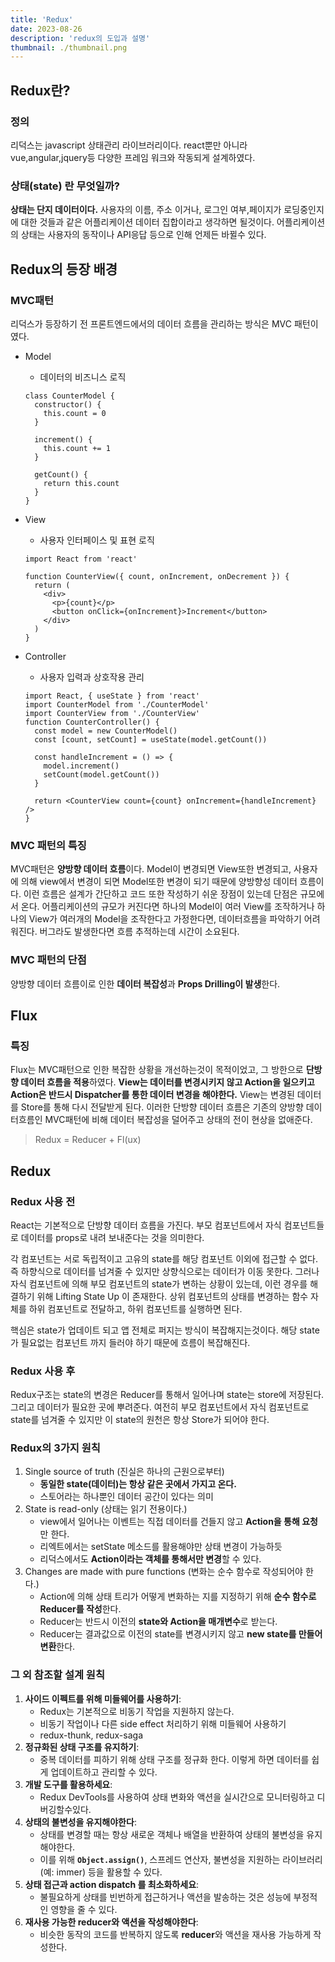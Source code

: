 ```yaml
---
title: 'Redux'
date: 2023-08-26
description: 'redux의 도입과 설명'
thumbnail: ./thumbnail.png
---
```


## Redux란?

### 정의

리덕스는 javascript 상태관리 라이브러리이다. react뿐만 아니라 vue,angular,jquery등 다양한 프레임 워크와 작동되게 설계하였다.

### 상태(state) 란 무엇일까?

**상태는 단지 데이터이다.** 사용자의 이름, 주소 이거나, 로그인 여부,페이지가 로딩중인지에 대한 것들과 같은 어플리케이션 데이터 집합이라고 생각하면 될것이다. 어플리케이션의 상태는 사용자의 동작이나 API응답 등으로 인해 언제든 바뀔수 있다.

## Redux의 등장 배경

### MVC패턴

리덕스가 등장하기 전 프론트엔드에서의 데이터 흐름을 관리하는 방식은 MVC 패턴이였다.

- Model
    - 데이터의 비즈니스 로직
    
    ```
    class CounterModel {
      constructor() {
        this.count = 0
      }
    
      increment() {
        this.count += 1
      }
    
      getCount() {
        return this.count
      }
    }
    ```
    
- View
    - 사용자 인터페이스 및 표현 로직
    
    ```
    import React from 'react'
    
    function CounterView({ count, onIncrement, onDecrement }) {
      return (
        <div>
          <p>{count}</p>
          <button onClick={onIncrement}>Increment</button>
        </div>
      )
    }
    ```
    
- Controller
    - 사용자 입력과 상호작용 관리
    
    ```
    import React, { useState } from 'react'
    import CounterModel from './CounterModel'
    import CounterView from './CounterView'
    function CounterController() {
      const model = new CounterModel()
      const [count, setCount] = useState(model.getCount())
    
      const handleIncrement = () => {
        model.increment()
        setCount(model.getCount())
      }
    
      return <CounterView count={count} onIncrement={handleIncrement} />
    }
    ```
    

### MVC 패턴의 특징

MVC패턴은 **양방향 데이터 흐름**이다. Model이 변경되면 View또한 변경되고, 사용자에 의해 view에서 변경이 되면 Model또한 변경이 되기 때문에 양방향성 데이터 흐름이다. 이런 흐름은 설계가 간단하고 코드 또한 작성하기 쉬운 장점이 있는데 단점은 규모에서 온다. 어플리케이션의 규모가 커진다면 하나의 Model이 여러 View를 조작하거나 하나의 View가 여러개의 Model을 조작한다고 가정한다면, 데이터흐름을 파악하기 어려워진다. 버그라도 발생한다면 흐름 추적하는데 시간이 소요된다.

### MVC 패턴의 단점

양방향 데이터 흐름이로 인한 **데이터 복잡성**과 **Props Drilling이 발생**한다.

## Flux

### 특징

Flux는 MVC패턴으로 인한 복잡한 상황을 개선하는것이 목적이었고, 그 방한으로 **단방향 데이터 흐름을 적용**하였다. **View는 데이터를 변경시키지 않고 Action을 일으키고 Action은 반드시 Dispatcher를 통한 데이터 변경을 해야한다.** View는 변경된 데이터를 Store를 통해 다시 전달받게 된다. 이러한 단방향 데이터 흐름은 기존의 양방향 데이터흐름인 MVC패턴에 비해 데이터 복잡성을 덜어주고 상태의 전이 현상을 없애준다.

> Redux = Reducer + Fl(ux)
> 

## Redux

### Redux 사용 전

React는 기본적으로 단방향 데이터 흐름을 가진다. 부모 컴포넌트에서 자식 컴포넌트들로 데이터를 props로 내려 보내준다는 것을 의미한다.

각 컴포넌트는 서로 독립적이고 고유의 state를 해당 컴포넌트 이외에 접근할 수 없다. 즉 하향식으로 데이터를 넘겨줄 수 있지만 상향식으로는 데이터가 이동 못한다. 그러나 자식 컴포넌트에 의해 부모 컴포넌트의 state가 변하는 상황이 있는데, 이런 경우를 해결하기 위해 Lifting State Up 이 존재한다. 상위 컴포넌트의 상태를 변경하는 함수 자체를 하위 컴포넌트로 전달하고, 하위 컴포넌트를 실행하면 된다.

핵심은 state가 업데이트 되고 앱 전체로 퍼지는 방식이 복잡해지는것이다. 해당 state가 필요없는 컴포넌트 까지 들러야 하기 때문에 흐름이 복잡해진다.

### Redux 사용 후

Redux구조는 state의 변경은 Reducer를 통해서 일어나며 state는 store에 저장된다. 그리고 데이터가 필요한 곳에 뿌려준다. 여전히 부모 컴포넌트에서 자식 컴포넌트로 state를 넘겨줄 수 있지만 이 state의 원천은 항상 Store가 되어야 한다.

### Redux의 3가지 원칙

1. Single source of truth (진실은 하나의 근원으로부터)
    - **동일한 state(데이터)는 항상 같은 곳에서 가지고 온다.**
    - 스토어라는 하나뿐인 데이터 공간이 있다는 의미
2. State is read-only (상태는 읽기 전용이다.)
    - view에서 일어나는 이벤트는 직접 데이터를 건들지 않고 **Action을 통해 요청**만 한다.
    - 리엑트에서는 setState 메소드를 활용해야만 상태 변경이 가능하듯
    - 리덕스에서도 **Action이라는 객체를 통해서만 변경**할 수 있다.
3. Changes are made with pure functions (변화는 순수 함수로 작성되어야 한다.)
    - Action에 의해 상태 트리가 어떻게 변화하는 지를 지정하기 위해 **순수 함수로 Reducer를 작성**한다.
    - Reducer는 반드시 이전의 **state와 Action을 매개변수**로 받는다.
    - Reducer는 결과값으로 이전의 state를 변경시키지 않고 **new state를 만들어 변환**한다.
    

### 그 외 참조할 설계 원칙

1. **사이드 이펙트를 위해 미들웨어를 사용하기**:
    - Redux는 기본적으로 비동기 작업을 지원하지 않는다.
    - 비동기 작업이나 다른 side effect 처리하기 위해 미들웨어 사용하기
    - redux-thunk, redux-saga
2. **정규화된 상태 구조를 유지하기**: 
    - 중복 데이터를 피하기 위해 상태 구조를 정규화 한다. 이렇게 하면 데이터를 쉽게 업데이트하고 관리할 수 있다.
3. **개발 도구를 활용하세요**: 
    - Redux DevTools를 사용하여 상태 변화와 액션을 실시간으로 모니터링하고 디버깅할수있다.
4. **상태의 불변성을 유지해야한다**: 
    - 상태를 변경할 때는 항상 새로운 객체나 배열을 반환하여 상태의 불변성을 유지 해야한다.
    - 이를 위해 **`Object.assign()`**, 스프레드 연산자, 불변성을 지원하는 라이브러리(예: immer) 등을 활용할 수 있다.
5. **상태 접근과 action dispatch 를 최소화하세요**: 
    - 불필요하게 상태를 빈번하게 접근하거나 액션을 발송하는 것은 성능에 부정적인 영향을 줄 수 있다.
6. **재사용 가능한 reducer와 액션을 작성해야한다**:
    - 비슷한 동작의 코드를 반복하지 않도록 **reducer**와 액션을 재사용 가능하게 작성한다.
